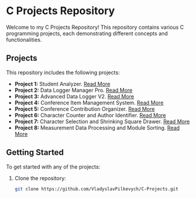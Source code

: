 # C Projects Repository

Welcome to my C Projects Repository! This repository contains various C programming projects, each demonstrating different concepts and functionalities.

## Projects

This repository includes the following projects:

- **Project 1:** Student Analyzer. [Read More](./StudentAnalyzer/README.md)
- **Project 2:** Data Logger Manager Pro. [Read More](./DataLogger_Manager_Pro/README.md)
- **Project 3:** Advanced Data Logger V2. [Read More](./Advanced_DataLogger_V2/README.md)
- **Project 4:** Conference Item Management System. [Read More](./Conference_Item_Management_System/README.md)
- **Project 5:** Conference Contribution Organizer. [Read More](./Conference_Contribution_Organizer/README.md)
- **Project 6:** Character Counter and Author Identifier. [Read More](./Character_Counter_and_Author_Identifier/README.md)
- **Project 7:** Character Selection and Shrinking Square Drawer. [Read More](./Character_Selection_and_Shrinking_Square_Drawer/README.md)
- **Project 8:** Measurement Data Processing and Module Sorting. [Read More](./Measurement_Data_Processing_and_Module_Sorting/README.md)

## Getting Started

To get started with any of the projects:

1. Clone the repository:
   ```bash
   git clone https://github.com/VladyslavPilkevych/C-Projects.git
